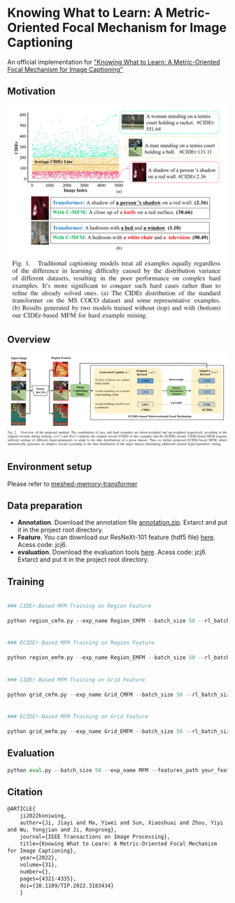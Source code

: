 # Knowing What to Learn: A Metric-Oriented Focal Mechanism for Image Captioning

An official implementation for ["Knowing What to Learn: A Metric-Oriented Focal Mechanism for Image Captioning"](https://ieeexplore.ieee.org/document/9802801)

## Motivation

![img1](image/img1.png)

## Overview

![img2](image/img2.png)

## Environment setup

Please refer to [meshed-memory-transformer](https://github.com/aimagelab/meshed-memory-transformer)

## Data preparation

* **Annotation**. Download the annotation file [annotation.zip](https://drive.google.com/file/d/1i8mqKFKhqvBr8kEp3DbIh9-9UNAfKGmE/view?usp=sharing). Extarct and put it in the project root directory.
* **Feature**. You can download our ResNeXt-101 feature (hdf5 file) [here](https://pan.baidu.com/s/1xVZO7t8k4H_l3aEyuA-KXQ). Acess code: jcj6.
* **evaluation**. Download the evaluation tools [here](https://pan.baidu.com/s/1xVZO7t8k4H_l3aEyuA-KXQ). Acess code: jcj6. Extarct and put it in the project root directory.


## Training
```python

### CIDEr-Based MFM Training on Region Feature

python region_cmfm.py --exp_name Region_CMFM --batch_size 50 --rl_batch_size 100 --workers 4 --head 8 --warmup 10000 --features_path your_region_feature_path --annotation /home/data/m2_annotations --logs_folder tensorboard_logs


### ECIDEr-Based MFM Training on Region Feature

python region_emfm.py --exp_name Region_EMFM --batch_size 50 --rl_batch_size 100 --workers 4 --head 8 --warmup 10000 --features_path your_region_feature_path --annotation /home/data/m2_annotations --logs_folder tensorboard_logs


### CIDEr-Based MFM Training on Grid Feature

python grid_cmfm.py --exp_name Grid_CMFM --batch_size 50 --rl_batch_size 100 --workers 4 --head 8 --warmup 10000 --features_path your_grid_feature_path --annotation /home/data/m2_annotations --logs_folder tensorboard_logs


### ECIDEr-Based MFM Training on Grid Feature

python grid_emfm.py --exp_name Grid_EMFM --batch_size 50 --rl_batch_size 100 --workers 4 --head 8 --warmup 10000 --features_path your_grid_feature_path --annotation /home/data/m2_annotations --logs_folder tensorboard_logs

```
## Evaluation
```python
python eval.py --batch_size 50 --exp_name MFM --features_path your_feature_path --annotation /home/data/m2_annotations
```

## Citation
```
@ARTICLE{
    ji2022koniwing,  
    author={Ji, Jiayi and Ma, Yiwei and Sun, Xiaoshuai and Zhou, Yiyi and Wu, Yongjian and Ji, Rongrong},  
    journal={IEEE Transactions on Image Processing},   
    title={Knowing What to Learn: A Metric-Oriented Focal Mechanism for Image Captioning},   
    year={2022},  
    volume={31},  
    number={},  
    pages={4321-4335},  
    doi={10.1109/TIP.2022.3183434}
    }
```